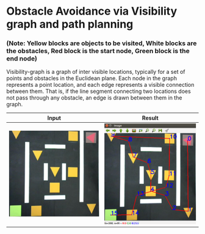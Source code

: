 # Obstacle Avoidance via Visibility graph and path planning
### (Note: Yellow blocks are objects to be visited, White blocks are the obstacles, Red block is the start node, Green block is the end node)
Visibility-graph is a graph of inter visible locations, typically for a set of
points and obstacles in the Euclidean plane. Each node in the graph
represents a point location, and each edge represents a visible 
connection between them. That is, if the line segment connecting
two locations does not pass through any obstacle, an edge is drawn
between them in the graph.

[image1]: ./input.JPG 
[image2]: ./result.png 

| Input  | Result |
| ------------- | ------------- |
| ![](./input.JPG )  | ![](./result.png )   |

